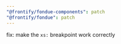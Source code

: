 ```yaml
---
"@frontify/fondue-components": patch
"@frontify/fondue": patch
---
```


fix: make the `xs:` breakpoint work correctly
